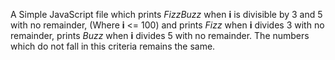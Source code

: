 A Simple JavaScript file which prints _FizzBuzz_ when **i** is divisible by 3 and 5 with no remainder,
(Where **i** <= 100)
and prints _Fizz_ when **i** divides 3 with no remainder,
prints _Buzz_ when **i** divides 5 with no remainder.
The numbers which do not fall in this criteria remains the same.
